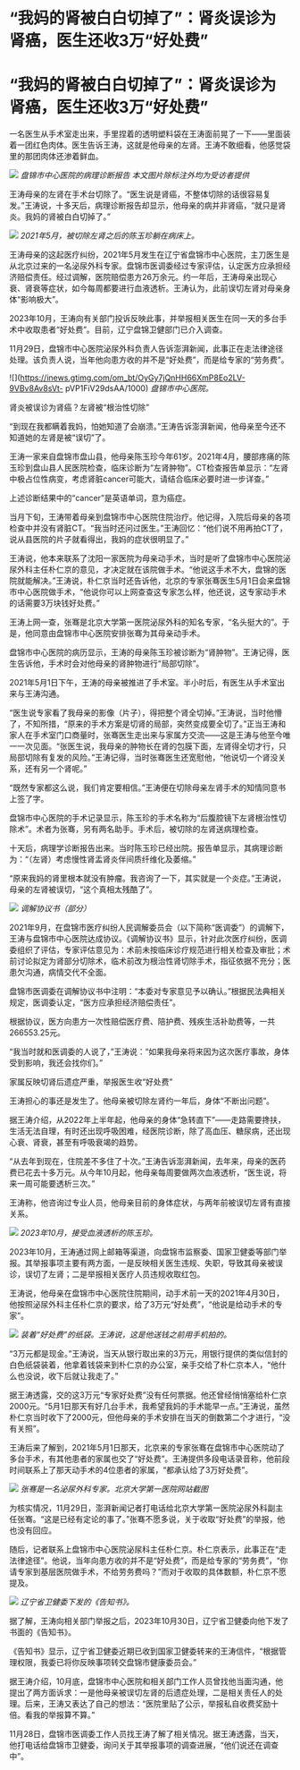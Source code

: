 # “我妈的肾被白白切掉了”：肾炎误诊为肾癌，医生还收3万“好处费”

# “我妈的肾被白白切掉了”：肾炎误诊为肾癌，医生还收3万“好处费”

一名医生从手术室走出来，手里捏着的透明塑料袋在王涛面前晃了一下——里面装着一团红色肉体。医生告诉王涛，这就是他母亲的左肾。王涛不敢细看，他感觉袋里的那团肉体还渗着鲜血。

![](https://inews.gtimg.com/om_bt/Ohsam1GATSE1_xmxrN8w46rpyriO5X-kbLfElvBw9vl7IAA/1000)
_盘锦市中心医院的病理诊断报告 本文图片除标注外均为受访者提供_

王涛母亲的左肾在手术台切除了。“医生说是肾癌，不整体切除的话很容易复发。”王涛说，十多天后，病理诊断报告却显示，他母亲的病并非肾癌，“就只是肾炎。我妈的肾被白白切掉了。”

![](https://inews.gtimg.com/om_bt/OjPlOhWS22TzwaWqwOOC3oLEm8svUFf2aIOlM2GLfnJwQAA/1000)
_2021年5月，被切除左肾之后的陈玉珍躺在病床上。_

王涛母亲的这起医疗纠纷，2021年5月发生在辽宁省盘锦市中心医院，主刀医生是从北京过来的一名泌尿外科专家。盘锦市医调委经过专家评估，认定医方应承担经济赔偿责任。经过调解，医院赔偿患方26万余元。约一年后，王涛母亲出现心衰、肾衰等症状，如今每周都要进行血液透析。王涛认为，此前误切左肾对母亲身体“影响极大”。

2023年10月，王涛向有关部门投诉反映此事，并举报相关医生在同一天的多台手术中收取患者“好处费”。目前，辽宁盘锦卫健部门已介入调查。

11月29日，盘锦市中心医院泌尿外科负责人告诉澎湃新闻，此事正在走法律途径处理。该负责人说，当年他向患方收的并不是“好处费”，而是给专家的“劳务费”。

![](https://inews.gtimg.com/om_bt/OyGy7jQnHH66XmP8Eo2LV-9VBv8Av8sVt-
pVP1FiV29dsAA/1000) _盘锦市中心医院。_

肾炎被误诊为肾癌？左肾被“根治性切除”

“到现在我都瞒着我妈，怕她知道了会崩溃。”王涛告诉澎湃新闻，他母亲至今还不知道她的左肾是被“误切”了。

王涛一家来自盘锦市盘山县，他母亲陈玉珍今年61岁。2021年4月，腰部疼痛的陈玉珍到盘山县人民医院检查，临床诊断为“左肾肿物”。CT检查报告单显示：“左肾中极占位性病变，考虑肾脏cancer可能大，请结合临床必要时进一步详查。”

上述诊断结果中的“cancer”是英语单词，意为癌症。

当月下旬，王涛带着母亲到盘锦市中心医院住院治疗。他记得，入院后母亲的各项检查中并没有肾脏CT。“我当时还问过医生。”王涛回忆：“他们说不用再拍CT了，说从县医院的片子就看得出，我妈的症状很明显了。”

王涛说，他本来联系了沈阳一家医院为母亲动手术，当时是听了盘锦市中心医院泌尿外科主任朴仁京的意见，才决定就在该院做手术。“他说这手术不大，盘锦的医院就能解决。”王涛说，朴仁京当时还告诉他，北京的专家张骞医生5月1日会来盘锦市中心医院做手术，“他说你可以上网查查这专家怎么样，他还说，这专家动手术的话需要3万块钱好处费。”

王涛上网一查，张骞是北京大学第一医院泌尿外科的知名专家，“名头挺大的”。于是，他同意由盘锦市中心医院安排张骞为其母亲动手术。

盘锦市中心医院的病历显示，王涛的母亲陈玉珍被诊断为“肾肿物”。王涛记得，医生告诉他，手术时会对他母亲的肾肿物进行“局部切除”。

2021年5月1日下午，王涛的母亲被推进了手术室。半小时后，有医生从手术室出来与王涛沟通。

“医生说专家看了我母亲的影像（片子），得把整个肾全切掉。”王涛说，当时他懵了，不知所措，“原来的手术方案是切肾的局部，突然变成要全切了。”正当王涛和家人在手术室门口商量时，张骞医生走出来与家属方交流——这是王涛与他至今唯一一次见面。“张医生说，我母亲的肿物长在肾的包膜下面，左肾得全切才行，只局部切除有复发的风险。”王涛记得，当时张骞医生还宽慰他，“他说切一个肾没关系，还有另一个肾呢。”

“既然专家都这么说，我们肯定要相信。”王涛便在切除母亲左肾手术的知情同意书上签了字。

盘锦市中心医院的手术记录显示，陈玉珍的手术名称为“后腹腔镜下左肾根治性切除术”。术者为张骞，另有两名助手。手术后，被切除的左肾送病理检查。

十天后，病理学诊断报告出来。当时陈玉珍已经出院。报告单显示，其病理诊断为：“（左肾）考虑慢性肾盂肾炎伴间质纤维化及萎缩。”

“原来我妈的肾里根本就没有肿瘤。我咨询了一下，其实就是一个炎症。”王涛说，母亲的左肾被误切，“这个真相太残酷了”。

![](https://inews.gtimg.com/om_bt/OIACBvIKXhpjCCAKhl3ddbG7F3WPussIO26Ig18LoEgYIAA/1000)
_调解协议书（部分）_

2021年9月，在盘锦市医疗纠纷人民调解委员会（以下简称“医调委”）的调解下，王涛与盘锦市中心医院达成协议。《调解协议书》显示，针对此次医疗纠纷，医调委组织了评估，专家评估意见为：术前未按临床诊疗规范进行相关检查及审批；术前讨论拟定为肾部分切除术，临术前改为根治性肾切除手术，指征依据不充分；医患欠沟通，病情交代不全面。

盘锦市医调委在调解协议书中注明：“本委对专家意见予以确认。”根据民法典相关规定，医调委认定，“医方应承担经济赔偿责任”。

根据协议，医方向患方一次性赔偿医疗费、陪护费、残疾生活补助费等，一共266553.25元。

“我当时就和医调委的人说了，”王涛说：“如果我母亲将来因为这次医疗事故，身体受到影响，我还会找你们。”

家属反映切肾后遗症严重，举报医生收“好处费”

王涛担心的事还是发生了。他母亲被切除左肾约一年后，身体“不断出问题”。

据王涛介绍，从2022年上半年起，他母亲的身体“急转直下”——走路需要搀扶，生活无法自理，有时还出现呼吸困难，经医院诊断，除了高血压、糖尿病，还出现心衰、肾衰，甚至有呼吸衰竭的趋势。

“从去年到现在，住院差不多住了十次。”王涛告诉澎湃新闻，去年来，母亲的医药费已花去十多万元。从今年10月起，他母亲每周要做两次血液透析，“医生说，将来一周可能要透析三次。”

王涛称，他咨询过专业人员，他母亲目前的身体症状，与两年前被误切左肾有直接关系。

![](https://inews.gtimg.com/om_bt/OKQDxwwwzIW4-vyVj_VF_SwKu8vajRPYI9e_YDRzawB6sAA/1000)
_2023年10月，接受血液透析的陈玉珍。_

2023年10月，王涛通过网上邮箱等渠道，向盘锦市监察委、国家卫健委等部门举报。其举报事项主要有两方面，一是反映相关医生违规、失职，导致其母亲被误诊，误切了左肾；二是举报相关医疗人员违规收取红包。

王涛说，他母亲在盘锦市中心医院住院期间，动手术前一天的2021年4月30日，他按照泌尿外科主任朴仁京的要求，给了3万元“好处费”，“他说是给动手术的专家”。

![](https://inews.gtimg.com/om_bt/OzswPmF3xdxj8ADWC47PsoEwpFAVvzjL8ZOCy3hblT6aEAA/1000)
_装着“好处费”的纸袋。王涛说，这是他送钱之前用手机拍的。_

“3万元都是现金。”王涛说，当天从银行取出来的3万元，用银行提供的类似信封的白色纸袋装着，他拿着钱袋来到朴仁京的办公室，亲手交给了朴仁京本人，“他什么也没说，收下后就让我走了。”

据王涛透露，交的这3万元“专家好处费”没有任何票据。他还曾经悄悄塞给朴仁京2000元。“5月1日那天有好几台手术，我希望我妈的手术能早一点。”王涛说，虽然朴仁京当时收下了2000元，但他母亲的手术安排在当天的倒数第二个才进行，“没有关照”。

王涛后来了解到，2021年5月1日那天，北京来的专家张骞在盘锦市中心医院动了多台手术，有其他患者的家属也交了“好处费”。王涛提供多段电话录音称，他前段时间联系上了那天动手术的4位患者的家属，“都承认给了3万好处费”。

![](https://inews.gtimg.com/om_bt/Or6vPfuBOHT2E9BAfqB5zIEyn1TxcqLN7VwfWN3jpVXFQAA/1000)
_张骞是一名泌尿外科专家。北京大学第一医院网站截图_

为核实情况，11月29日，澎湃新闻记者打电话给北京大学第一医院泌尿外科副主任张骞。“这是已经有定论的事了。”张骞不愿多说，关于收取“好处费”的举报，他也没有回应。

随后，记者联系上盘锦市中心医院泌尿科主任朴仁京。朴仁京表示，此事正在“走法律途径”。他说，当年向患方收的并不是“好处费”，而是给专家的“劳务费”，“你请专家到基层医院做手术，不给劳务费吗？”而对于收取的具体数额，朴仁京不愿提及。

![](https://inews.gtimg.com/om_bt/OxxKqWgaNxwwDXG95RFcZkpaEOY1hqKzSqzdh9GXKttFQAA/1000)
_辽宁省卫健委下发的《告知书》。_

据了解，王涛向相关部门举报之后，2023年10月30日，辽宁省卫健委向他下发了书面的《告知书》。

《告知书》显示，辽宁省卫健委近期已收到国家卫健委转来的王涛信件，“根据管理权限，我委已将你反映事项转交盘锦市健康委员会。”

据王涛介绍，10月底，盘锦市中心医院和相关部门工作人员曾找他当面沟通，他提出了两方面诉求：一是他母亲被误切左肾的后遗症处理，二是相关责任人的处理。后来，王涛又表达了自己的想法：“医院里贴了公示，举报私自收费奖励十倍。看我的举报算不算。”

11月28日，盘锦市医调委工作人员找王涛了解了相关情况。据王涛透露，当天，他打电话给盘锦市卫健委，询问关于其举报事项的调查进展，“他们说还在调查中”。

